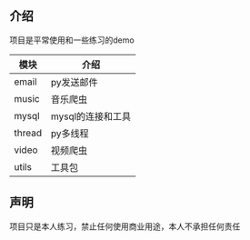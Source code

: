 ## 介绍
项目是平常使用和一些练习的demo


| 模块 | 介绍 | 
| -- | -- |
| email | py发送邮件|
| music | 音乐爬虫|
| mysql | mysql的连接和工具 |
| thread | py多线程 |
| video | 视频爬虫 |
| utils | 工具包 |

## 声明
项目只是本人练习，禁止任何使用商业用途，本人不承担任何责任